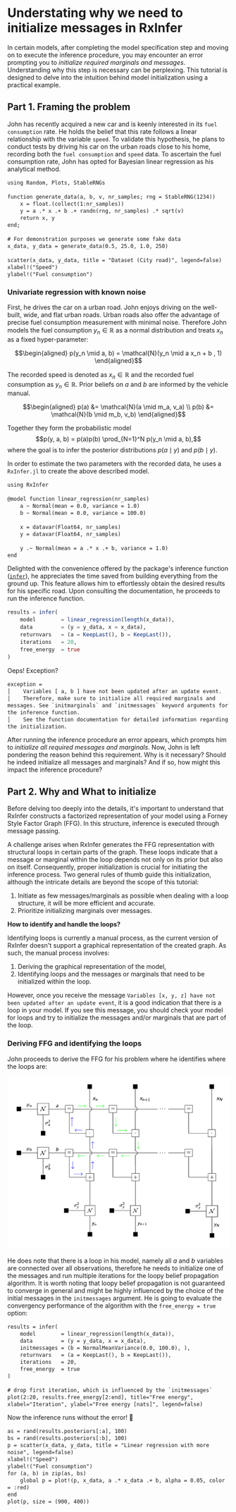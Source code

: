 # Understating why we need to initialize messages in RxInfer

In certain models, after completing the model specification step and moving on to execute the inference procedure, you may encounter an error prompting you to _initialize required marginals and messages_. Understanding why this step is necessary can be perplexing. This tutorial is designed to delve into the intuition behind model initialization using a practical example.


## Part 1. Framing the problem 

John has recently acquired a new car and is keenly interested in its `fuel consumption` rate. He holds the belief that this rate follows a linear relationship with the variable `speed`. To validate this hypothesis, he plans to conduct tests by driving his car on the urban roads close to his home, recording both the `fuel consumption` and `speed` data. To ascertain the fuel consumption rate, John has opted for Bayesian linear regression as his analytical method.

```@example init-tutorial
using Random, Plots, StableRNGs

function generate_data(a, b, v, nr_samples; rng = StableRNG(1234))
    x = float.(collect(1:nr_samples))
    y = a .* x .+ b .+ randn(rng, nr_samples) .* sqrt(v)
    return x, y
end;

# For demonstration purposes we generate some fake data 
x_data, y_data = generate_data(0.5, 25.0, 1.0, 250)

scatter(x_data, y_data, title = "Dataset (City road)", legend=false)
xlabel!("Speed")
ylabel!("Fuel consumption")
```


### Univariate regression with known noise

First, he drives the car on a urban road. John enjoys driving on the well-built, wide, and flat urban roads. Urban roads also offer the advantage of precise fuel consumption measurement with minimal noise. Therefore John models the fuel consumption $y_n\in\mathbb{R}$ as a normal distribution and treats $x_n$ as a fixed hyper-parameter:

$$\begin{aligned}
p(y_n \mid a, b) = \mathcal{N}(y_n \mid a x_n + b , 1)
\end{aligned}$$

The recorded speed is denoted as $x_n \in \mathbb{R}$ and the recorded fuel consumption as $y_n \in \mathbb{R}$. Prior beliefs on $a$ and $b$ are informed by the vehicle manual.

$$\begin{aligned}
    p(a) &= \mathcal{N}(a \mid m_a, v_a) \\
    p(b) &= \mathcal{N}(b \mid m_b, v_b) 
\end{aligned}$$

Together they form the probabilistic model
$$p(y, a, b) = p(a)p(b) \prod_{N=1}^N p(y_n \mid a, b),$$
where the goal is to infer the posterior distributions $p(a \mid y)$ and $p(b\mid y)$.

In order to estimate the two parameters with the recorded data, he uses a `RxInfer.jl` to create the above described model.

```@example init-tutorial
using RxInfer

@model function linear_regression(nr_samples)
    a ~ Normal(mean = 0.0, variance = 1.0)
    b ~ Normal(mean = 0.0, variance = 100.0)
    
    x = datavar(Float64, nr_samples)
    y = datavar(Float64, nr_samples)
    
    y .~ Normal(mean = a .* x .+ b, variance = 1.0)
end
```

Delighted with the convenience offered by the package's inference function ([`infer`](@ref)), he appreciates the time saved from building everything from the ground up. This feature allows him to effortlessly obtain the desired results for his specific road. Upon consulting the documentation, he proceeds to run the inference function.

```julia
results = infer(
    model        = linear_regression(length(x_data)), 
    data         = (y = y_data, x = x_data), 
    returnvars   = (a = KeepLast(), b = KeepLast()),
    iterations   = 20,
    free_energy  = true
)
```

Oeps! Exception?

```
exception =
│    Variables [ a, b ] have not been updated after an update event. 
│    Therefore, make sure to initialize all required marginals and messages. See `initmarginals` and `initmessages` keyword arguments for the inference function. 
│    See the function documentation for detailed information regarding the initialization.
```

After running the inference procedure an error appears, which prompts him to _initialize all required messages and marginals_. Now, John is left pondering the reason behind this requirement. Why is it necessary? Should he indeed initialize all messages and marginals? And if so, how might this impact the inference procedure?

## Part 2. Why and What to initialize

Before delving too deeply into the details, it's important to understand that RxInfer constructs a factorized representation of your model using a Forney Style Factor Graph (FFG). In this structure, inference is executed through message passing.

A challenge arises when RxInfer generates the FFG representation with structural loops in certain parts of the graph. These loops indicate that a message or marginal within the loop depends not only on its prior but also on itself. Consequently, proper initialization is crucial for initiating the inference process. Two general rules of thumb guide this initialization, although the intricate details are beyond the scope of this tutorial:

1.	Initiate as few messages/marginals as possible when dealing with a loop structure, it will be more efficient and accurate.
2.	Prioritize initializing marginals over messages.

**How to identify and handle the loops?**

Identifying loops is currently a manual process, as the current version of RxInfer doesn't support a graphical representation of the created graph. As such, the manual process involves:

1.	Deriving the graphical representation of the model,
2.	Identifying loops and the messages or marginals that need to be initialized within the loop.

However, once you receive the message `Variables [x, y, z] have not been updated after an update event`, it is a good indication that there is a loop in your model. If you see this message, you should check your model for loops and try to initialize the messages and/or marginals that are part of the loop.

### Deriving FFG and identifying the loops

John proceeds to derive the FFG for his problem where he identifies where the loops are:

![Addons_messages](../assets/img/linear_regresion_model.png)

He does note that there is a loop in his model, namely all $a$ and $b$ variables are connected over all observations, therefore he needs to initialize one of the messages and run multiple iterations for the loopy belief propagation algorithm. It is worth noting that loopy belief propagation is not guaranteed to converge in general and might be highly influenced by the choice of the initial messages in the `initmessages` argument. He is going to evaluate the convergency performance of the algorithm with the `free_energy = true` option:
 

```@example init-tutorial
results = infer(
    model        = linear_regression(length(x_data)), 
    data         = (y = y_data, x = x_data), 
    initmessages = (b = NormalMeanVariance(0.0, 100.0), ), 
    returnvars   = (a = KeepLast(), b = KeepLast()),
    iterations   = 20,
    free_energy  = true
)

# drop first iteration, which is influenced by the `initmessages`
plot(2:20, results.free_energy[2:end], title="Free energy", xlabel="Iteration", ylabel="Free energy [nats]", legend=false)
```

Now the inference runs without the error! 🎉

```@example init-tutorial
as = rand(results.posteriors[:a], 100)
bs = rand(results.posteriors[:b], 100)
p = scatter(x_data, y_data, title = "Linear regression with more noise", legend=false)
xlabel!("Speed")
ylabel!("Fuel consumption")
for (a, b) in zip(as, bs)
    global p = plot!(p, x_data, a .* x_data .+ b, alpha = 0.05, color = :red)
end
plot(p, size = (900, 400))
```